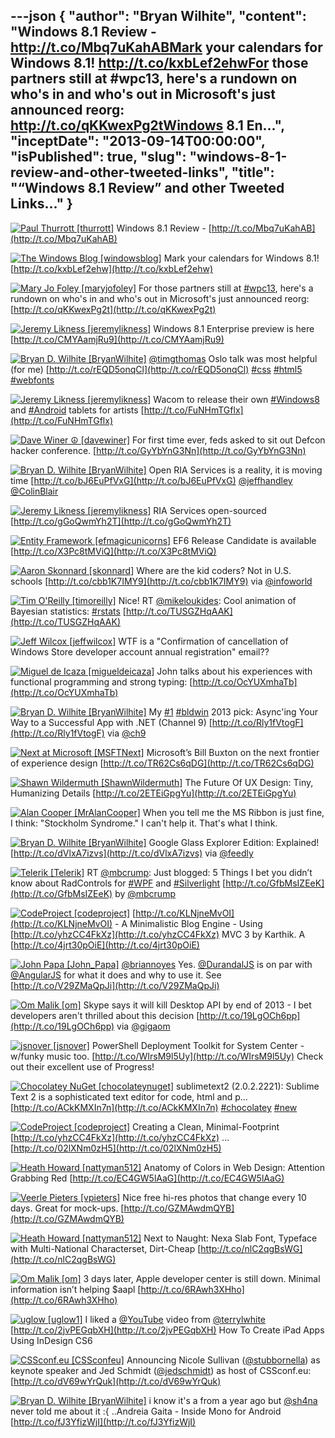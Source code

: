 ---json
{
  "author": "Bryan Wilhite",
  "content": "Windows 8.1 Review - http://t.co/Mbq7uKahABMark your calendars for Windows 8.1! http://t.co/kxbLef2ehwFor those partners still at #wpc13, here's a rundown on who's in and who's out in Microsoft's just announced reorg: http://t.co/qKKwexPg2tWindows 8.1 En...",
  "inceptDate": "2013-09-14T00:00:00",
  "isPublished": true,
  "slug": "windows-8-1-review-and-other-tweeted-links",
  "title": "“Windows 8.1 Review” and other Tweeted Links…"
}
---

[<img alt="Paul Thurrott [thurrott]" src="https://songhay.blob.core.windows.net/shared-social-twitter/thurrott.jpeg">](http://t.co/Vkop5du5sA "Paul Thurrott [thurrott]") <span>Windows 8.1 Review - [http://t.co/Mbq7uKahAB](http://t.co/Mbq7uKahAB)</span>

[<img alt="The Windows Blog [windowsblog]" src="https://songhay.blob.core.windows.net/shared-social-twitter/windowsblog.png">](http://t.co/beu7CVe6 "The Windows Blog [windowsblog]") <span>Mark your calendars for Windows 8.1! [http://t.co/kxbLef2ehw](http://t.co/kxbLef2ehw)</span>

[<img alt="Mary Jo Foley [maryjofoley]" src="https://songhay.blob.core.windows.net/shared-social-twitter/maryjofoley.png">](http://t.co/qJf6Vbi9nq "Mary Jo Foley [maryjofoley]") <span>For those partners still at [#wpc13](http://search.twitter.com/search?q=%23wpc13), here's a rundown on who's in and who's out in Microsoft's just announced reorg: [http://t.co/qKKwexPg2t](http://t.co/qKKwexPg2t)</span>

[<img alt="Jeremy Likness [jeremylikness]" src="https://songhay.blob.core.windows.net/shared-social-twitter/jeremylikness.png">](http://t.co/tv3balGz2r "Jeremy Likness [jeremylikness]") <span>Windows 8.1 Enterprise preview is here [http://t.co/CMYAamjRu9](http://t.co/CMYAamjRu9)</span>

[<img alt="Bryan D. Wilhite [BryanWilhite]" src="https://songhay.blob.core.windows.net/shared-social-twitter/BryanWilhite.jpeg">](http://t.co/KevCQ5bvaW "Bryan D. Wilhite [BryanWilhite]") <span>[@timgthomas](http://twitter.com/timgthomas) Oslo talk was most helpful (for me) [http://t.co/rEQD5onqCl](http://t.co/rEQD5onqCl) [#css](http://search.twitter.com/search?q=%23css) [#html5](http://search.twitter.com/search?q=%23html5) [#webfonts](http://search.twitter.com/search?q=%23webfonts)</span>

[<img alt="Jeremy Likness [jeremylikness]" src="https://songhay.blob.core.windows.net/shared-social-twitter/jeremylikness.png">](http://t.co/tv3balGz2r "Jeremy Likness [jeremylikness]") <span>Wacom to release their own [#Windows8](http://search.twitter.com/search?q=%23Windows8) and [#Android](http://search.twitter.com/search?q=%23Android) tablets for artists [http://t.co/FuNHmTGflx](http://t.co/FuNHmTGflx)</span>

[<img alt="Dave Winer ☮ [davewiner]" src="https://songhay.blob.core.windows.net/shared-social-twitter/davewiner.jpeg">](http://t.co/AHSI1KBwGy "Dave Winer ☮ [davewiner]") <span>For first time ever, feds asked to sit out Defcon hacker conference. [http://t.co/GyYbYnG3Nn](http://t.co/GyYbYnG3Nn)</span>

[<img alt="Bryan D. Wilhite [BryanWilhite]" src="https://songhay.blob.core.windows.net/shared-social-twitter/BryanWilhite.jpeg">](http://t.co/KevCQ5bvaW "Bryan D. Wilhite [BryanWilhite]") <span>Open RIA Services is a reality, it is moving time [http://t.co/bJ6EuPfVxG](http://t.co/bJ6EuPfVxG) [@jeffhandley](http://twitter.com/jeffhandley) [@ColinBlair](http://twitter.com/ColinBlair)</span>

[<img alt="Jeremy Likness [jeremylikness]" src="https://songhay.blob.core.windows.net/shared-social-twitter/jeremylikness.png">](http://t.co/tv3balGz2r "Jeremy Likness [jeremylikness]") <span>RIA Services open-sourced [http://t.co/gGoQwmYh2T](http://t.co/gGoQwmYh2T)</span>

[<img alt="Entity Framework [efmagicunicorns]" src="https://songhay.blob.core.windows.net/shared-social-twitter/efmagicunicorns.png">](http://t.co/84XKOyIobB "Entity Framework [efmagicunicorns]") <span>EF6 Release Candidate is available [http://t.co/X3Pc8tMViQ](http://t.co/X3Pc8tMViQ)</span>

[<img alt="Aaron Skonnard [skonnard]" src="https://songhay.blob.core.windows.net/shared-social-twitter/skonnard.jpeg">](http://t.co/NIdxnR5MLd "Aaron Skonnard [skonnard]") <span>Where are the kid coders? Not in U.S. schools [http://t.co/cbb1K7IMY9](http://t.co/cbb1K7IMY9) via [@infoworld](http://twitter.com/infoworld)</span>

[<img alt="Tim O'Reilly [timoreilly]" src="https://songhay.blob.core.windows.net/shared-social-twitter/timoreilly.jpeg">](http://t.co/5086iX7oyT "Tim O'Reilly [timoreilly]") <span>Nice! RT [@mikeloukides](http://twitter.com/mikeloukides): Cool animation of Bayesian statistics: [#rstats](http://search.twitter.com/search?q=%23rstats) [http://t.co/TUSGZHqAAK](http://t.co/TUSGZHqAAK)</span>

[<img alt="Jeff Wilcox [jeffwilcox]" src="https://songhay.blob.core.windows.net/shared-social-twitter/jeffwilcox.jpeg">](http://t.co/WyC94YVDZg "Jeff Wilcox [jeffwilcox]") <span>WTF is a "Confirmation of cancellation of Windows Store developer account annual registration" email??</span>

[<img alt="Miguel de Icaza [migueldeicaza]" src="https://songhay.blob.core.windows.net/shared-social-twitter/migueldeicaza.jpg">](http://t.co/NrWutH4j9m "Miguel de Icaza [migueldeicaza]") <span>John talks about his experiences with functional programming and strong typing: [http://t.co/OcYUXmhaTb](http://t.co/OcYUXmhaTb)</span>

[<img alt="Bryan D. Wilhite [BryanWilhite]" src="https://songhay.blob.core.windows.net/shared-social-twitter/BryanWilhite.jpeg">](http://t.co/KevCQ5bvaW "Bryan D. Wilhite [BryanWilhite]") <span>My [#1](http://search.twitter.com/search?q=%231) [#bldwin](http://search.twitter.com/search?q=%23bldwin) 2013 pick: Async'ing Your Way to a Successful App with .NET (Channel 9) [http://t.co/Rly1fVtogF](http://t.co/Rly1fVtogF) via [@ch9](http://twitter.com/ch9)</span>

[<img alt="Next at Microsoft [MSFTNext]" src="https://songhay.blob.core.windows.net/shared-social-twitter/MSFTNext.jpeg">](http://t.co/jsMyLk5azP "Next at Microsoft [MSFTNext]") <span>Microsoft’s Bill Buxton on the next frontier of experience design [http://t.co/TR62Cs6qDG](http://t.co/TR62Cs6qDG)</span>

[<img alt="Shawn Wildermuth [ShawnWildermuth]" src="https://songhay.blob.core.windows.net/shared-social-twitter/ShawnWildermuth.jpeg">](http://t.co/hPv2Ab2BJm "Shawn Wildermuth [ShawnWildermuth]") <span>The Future Of UX Design: Tiny, Humanizing Details [http://t.co/2ETEiGpgYu](http://t.co/2ETEiGpgYu)</span>

[<img alt="Alan Cooper [MrAlanCooper]" src="https://songhay.blob.core.windows.net/shared-social-twitter/MrAlanCooper.jpg">](http://t.co/UIY9E6IUcD "Alan Cooper [MrAlanCooper]") <span>When you tell me the MS Ribbon is just fine, I think: "Stockholm Syndrome." I can't help it. That's what I think.</span>

[<img alt="Bryan D. Wilhite [BryanWilhite]" src="https://songhay.blob.core.windows.net/shared-social-twitter/BryanWilhite.jpeg">](http://t.co/KevCQ5bvaW "Bryan D. Wilhite [BryanWilhite]") <span>Google Glass Explorer Edition: Explained! [http://t.co/dVlxA7izvs](http://t.co/dVlxA7izvs) via [@feedly](http://twitter.com/feedly)</span>

[<img alt="Telerik [Telerik]" src="https://songhay.blob.core.windows.net/shared-social-twitter/Telerik.jpeg">](http://t.co/Uir8nL3A9e "Telerik [Telerik]") <span>RT [@mbcrump](http://twitter.com/mbcrump): Just blogged: 5 Things I bet you didn’t know about RadControls for [#WPF](http://search.twitter.com/search?q=%23WPF) and [#Silverlight](http://search.twitter.com/search?q=%23Silverlight) [http://t.co/GfbMsIZEeK](http://t.co/GfbMsIZEeK) by [@mbcrump](http://twitter.com/mbcrump)</span>

[<img alt="CodeProject [codeproject]" src="https://songhay.blob.core.windows.net/shared-social-twitter/codeproject.png">](http://t.co/4uZjbAWyZS "CodeProject [codeproject]") <span>[http://t.co/KLNjneMvOI](http://t.co/KLNjneMvOI) - A Minimalistic Blog Engine - Using [http://t.co/yhzCC4FkXz](http://t.co/yhzCC4FkXz) MVC 3 by Karthik. A [http://t.co/4jrt30pOiE](http://t.co/4jrt30pOiE)</span>

[<img alt="John Papa [John_Papa]" src="https://songhay.blob.core.windows.net/shared-social-twitter/John_Papa.png">](http://t.co/YtLUjaHqvE "John Papa [John_Papa]") <span>[@briannoyes](http://twitter.com/briannoyes) Yes. [@DurandalJS](http://twitter.com/DurandalJS) is on par with [@AngularJS](http://twitter.com/AngularJS) for what it does and why to use it. See [http://t.co/V29ZMaQpJi](http://t.co/V29ZMaQpJi)</span>

[<img alt="Om Malik [om]" src="https://songhay.blob.core.windows.net/shared-social-twitter/om.jpeg">](http://t.co/OdAAPKOzxO "Om Malik [om]") <span>Skype says it will kill Desktop API by end of 2013 - I bet developers aren't thrilled about this decision [http://t.co/19LgOCh6pp](http://t.co/19LgOCh6pp) via [@gigaom](http://twitter.com/gigaom)</span>

[<img alt="jsnover [jsnover]" src="https://songhay.blob.core.windows.net/shared-social-twitter/jsnover.jpg">](http://t.co/MVfVwzuqm2 "jsnover [jsnover]") <span>PowerShell Deployment Toolkit for System Center - w/funky music too. [http://t.co/WIrsM9l5Uy](http://t.co/WIrsM9l5Uy) Check out their excellent use of Progress!</span>

[<img alt="Chocolatey NuGet [chocolateynuget]" src="https://songhay.blob.core.windows.net/shared-social-twitter/chocolateynuget.png">](http://t.co/SmRhrF70vQ "Chocolatey NuGet [chocolateynuget]") <span>sublimetext2 (2.0.2.2221): Sublime Text 2 is a sophisticated text editor for code, html and p... [http://t.co/ACkKMXIn7n](http://t.co/ACkKMXIn7n) [#chocolatey](http://search.twitter.com/search?q=%23chocolatey) [#new](http://search.twitter.com/search?q=%23new)</span>

[<img alt="CodeProject [codeproject]" src="https://songhay.blob.core.windows.net/shared-social-twitter/codeproject.png">](http://t.co/4uZjbAWyZS "CodeProject [codeproject]") <span>Creating a Clean, Minimal-Footprint [http://t.co/yhzCC4FkXz](http://t.co/yhzCC4FkXz) ... [http://t.co/02lXNm0zH5](http://t.co/02lXNm0zH5)</span>

[<img alt="Heath Howard [nattyman512]" src="https://songhay.blob.core.windows.net/shared-social-twitter/nattyman512.jpg">](http://t.co/UnovmrcbAZ "Heath Howard [nattyman512]") <span>Anatomy of Colors in Web Design: Attention Grabbing Red [http://t.co/EC4GW5lAaG](http://t.co/EC4GW5lAaG)</span>

[<img alt="Veerle Pieters [vpieters]" src="https://songhay.blob.core.windows.net/shared-social-twitter/vpieters.jpg">](http://t.co/QzClcOKm6I "Veerle Pieters [vpieters]") <span>Nice free hi-res photos that change every 10 days. Great for mock-ups. [http://t.co/GZMAwdmQYB](http://t.co/GZMAwdmQYB)</span>

[<img alt="Heath Howard [nattyman512]" src="https://songhay.blob.core.windows.net/shared-social-twitter/nattyman512.jpg">](http://t.co/UnovmrcbAZ "Heath Howard [nattyman512]") <span>Next to Naught: Nexa Slab Font, Typeface with Multi-National Characterset, Dirt-Cheap [http://t.co/nlC2qgBsWG](http://t.co/nlC2qgBsWG)</span>

[<img alt="Om Malik [om]" src="https://songhay.blob.core.windows.net/shared-social-twitter/om.jpeg">](http://t.co/OdAAPKOzxO "Om Malik [om]") <span>3 days later, Apple developer center is still down. Minimal information isn’t helping $aapl [http://t.co/6RAwh3XHho](http://t.co/6RAwh3XHho)</span>

[<img alt="uglow [uglow1]" src="https://songhay.blob.core.windows.net/shared-social-twitter/uglow1.jpg">](http://t.co/K3QCsBzq "uglow [uglow1]") <span>I liked a [@YouTube](http://twitter.com/YouTube) video from [@terrylwhite](http://twitter.com/terrylwhite) [http://t.co/2jvPEGqbXH](http://t.co/2jvPEGqbXH) How To Create iPad Apps Using InDesign CS6</span>

[<img alt="CSSconf.eu [CSSconfeu]" src="https://songhay.blob.core.windows.net/shared-social-twitter/CSSconfeu.png">](http://t.co/6vSkQsxcgd "CSSconf.eu [CSSconfeu]") <span>Announcing Nicole Sullivan ([@stubbornella](http://twitter.com/stubbornella)) as keynote speaker and Jed Schmidt ([@jedschmidt](http://twitter.com/jedschmidt)) as host of CSSconf.eu: [http://t.co/dV69wYrQuk](http://t.co/dV69wYrQuk)</span>

[<img alt="Bryan D. Wilhite [BryanWilhite]" src="https://songhay.blob.core.windows.net/shared-social-twitter/BryanWilhite.jpeg">](http://t.co/KevCQ5bvaW "Bryan D. Wilhite [BryanWilhite]") <span>i know it's a from a year ago but [@sh4na](http://twitter.com/sh4na) never told me about it :{ ..Andreia Gaita - Inside Mono for Android [http://t.co/fJ3YfizWjI](http://t.co/fJ3YfizWjI)</span>

